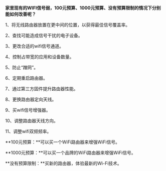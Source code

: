 **家里现有的WIFI信号弱，100元预算、1000元预算、没有预算限制的情况下分别能如何改善呢？**

1、将无线路由器放置在更中间的位置，以获得最佳信号覆盖率。

2、查找可能造成信号干扰的电子设备。

3、更改合适的wifi信号通道。

4、控制占带宽的应用和设备数量。

5、防止“蹭网”。

6、定期重启路由器。

7、通过第三方固件提升路由器性能。

8、更换路由器定向天线。

9、买wifi信号增强器。

10、调整路由器天线方向。

11、调整wifi双频频率。

**100元预算：**可以买一个WiFi路由器来增强WiFi信号。

**1000元预算：**可以买一个品牌的WiFi路由器来增强WiFi信号。

**没有预算限制：**买新的路由器，体验最新的Wi-Fi技术。

